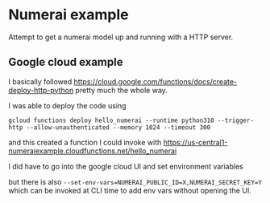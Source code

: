 # Numerai example

Attempt to get a numerai model up and running with a HTTP server.

## Google cloud example

I basically followed https://cloud.google.com/functions/docs/create-deploy-http-python pretty much the whole way.

I was able to deploy the code using

```
gcloud functions deploy hello_numerai --runtime python310 --trigger-http --allow-unauthenticated --memory 1024 --timeout 300
```

and this created a function I could invoke with https://us-central1-numeraiexample.cloudfunctions.net/hello_numerai

I did have to go into the google cloud UI and set environment variables

but there is also `--set-env-vars=NUMERAI_PUBLIC_ID=X,NUMERAI_SECRET_KEY=Y` which can be invoked at CLI time to add env vars without opening the UI.

